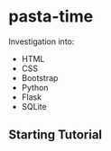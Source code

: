 # pasta-time
Investigation into:
- HTML
- CSS
- Bootstrap
- Python
- Flask
- SQLite

## Starting Tutorial